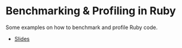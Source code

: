 # Benchmarking & Profiling in Ruby

Some examples on how to benchmark and profile Ruby code.

- [Slides](https://docs.google.com/presentation/d/1DnteIf0b4rMUT0Zt8ZxkkWyes1xsZ_Wl-vWuBb_LkN0/edit?usp=sharing)
